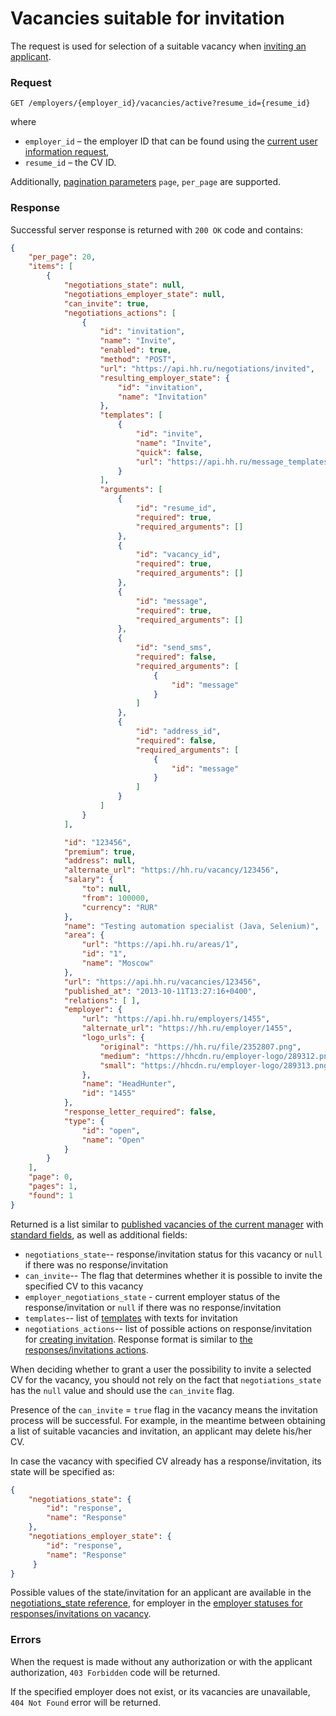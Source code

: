 # Vacancies suitable for invitation

The request is used for selection of a suitable vacancy when
[inviting an applicant](employer_negotiations.md#add-invite).


### Request

`GET /employers/{employer_id}/vacancies/active?resume_id={resume_id}`

where
* `employer_id` – the employer ID that can be found using the
  [current user information request](me.md#info),
* `resume_id` – the CV ID.

Additionally, [pagination parameters](general.md#pagination) `page`, `per_page`
are supported.


### Response

Successful server response is returned with `200 OK` code and contains:

```json
{
    "per_page": 20,
    "items": [
        {
            "negotiations_state": null,
            "negotiations_employer_state": null,
            "can_invite": true,
            "negotiations_actions": [
                {
                    "id": "invitation",
                    "name": "Invite",
                    "enabled": true,
                    "method": "POST",
                    "url": "https://api.hh.ru/negotiations/invited",
                    "resulting_employer_state": {
                        "id": "invitation",
                        "name": "Invitation"
                    },
                    "templates": [
                        {
                            "id": "invite",
                            "name": "Invite",
                            "quick": false,
                            "url": "https://api.hh.ru/message_templates/invite?resume_id=0123456789abcdef&vacancy_id=123456"
                        }
                    ],
                    "arguments": [
                        {
                            "id": "resume_id",
                            "required": true,
                            "required_arguments": []
                        },
                        {
                            "id": "vacancy_id",
                            "required": true,
                            "required_arguments": []
                        },
                        {
                            "id": "message",
                            "required": true,
                            "required_arguments": []
                        },
                        {
                            "id": "send_sms",
                            "required": false,
                            "required_arguments": [
                                {
                                    "id": "message"
                                }
                            ]
                        },
                        {
                            "id": "address_id",
                            "required": false,
                            "required_arguments": [
                                {
                                    "id": "message"
                                }
                            ]
                        }
                    ]
                }
            ],

            "id": "123456",
            "premium": true,
            "address": null,
            "alternate_url": "https://hh.ru/vacancy/123456",
            "salary": {
                "to": null,
                "from": 100000,
                "currency": "RUR"
            },
            "name": "Testing automation specialist (Java, Selenium)",
            "area": {
                "url": "https://api.hh.ru/areas/1",
                "id": "1",
                "name": "Moscow"
            },
            "url": "https://api.hh.ru/vacancies/123456",
            "published_at": "2013-10-11T13:27:16+0400",
            "relations": [ ],
            "employer": {
                "url": "https://api.hh.ru/employers/1455",
                "alternate_url": "https://hh.ru/employer/1455",
                "logo_urls": {
                    "original": "https://hh.ru/file/2352807.png",
                    "medium": "https://hhcdn.ru/employer-logo/289312.png",
                    "small": "https://hhcdn.ru/employer-logo/289313.png"
                },
                "name": "HeadHunter",
                "id": "1455"
            },
            "response_letter_required": false,
            "type": {
                "id": "open",
                "name": "Open"
            }
        }
    ],
    "page": 0,
    "pages": 1,
    "found": 1
}
```

Returned is a list similar to
[published vacancies of the current manager](employer_vacancies.md#active)
with [standard fields](vacancies.md#nano), as well as additional fields:

 * `negotiations_state`-- response/invitation status for this vacancy or `null`
   if there was no response/invitation
 * `can_invite`-- The flag that determines whether it is possible to invite
   the specified CV to this vacancy
 * `employer_negotiations_state` - current employer status of
   the response/invitation or `null` if there was no response/invitation
 * `templates`-- list of [templates](negotiation_message_templates.md) with
   texts for invitation
 * <a name="actions"></a> `negotiations_actions`-- list of possible actions on
   response/invitation for [creating invitation](employer_negotiations.md#add-invite).
   Response format is similar to
   [the responses/invitations actions](employer_negotiations.md#actions-info).

When deciding whether to grant a user the possibility to invite a selected CV
for the vacancy, you should not rely on the fact that `negotiations_state` has
the `null` value and should use the `can_invite` flag.

Presence of the `can_invite` = `true` flag in the vacancy means the invitation
process will be successful. For example, in the meantime between obtaining a
list of suitable vacancies and invitation, an applicant may delete his/her CV.

In case the vacancy with specified CV already has a response/invitation, its
state will be specified as:

```json
{
    "negotiations_state": {
        "id": "response",
        "name": "Response"
    },
    "negotiations_employer_state": {
        "id": "response",
        "name": "Response"
     }
}
```

Possible values of the state/invitation for an applicant are available in the
[negotiations_state reference](dictionaries.md), for employer in the
[employer statuses for responses/invitations on vacancy](employer_negotiations.md#collection).


### Errors

When the request is made without any authorization or with the applicant
authorization, `403 Forbidden` code will be returned.

If the specified employer does not exist, or its vacancies are unavailable,
`404 Not Found` error will be returned.
